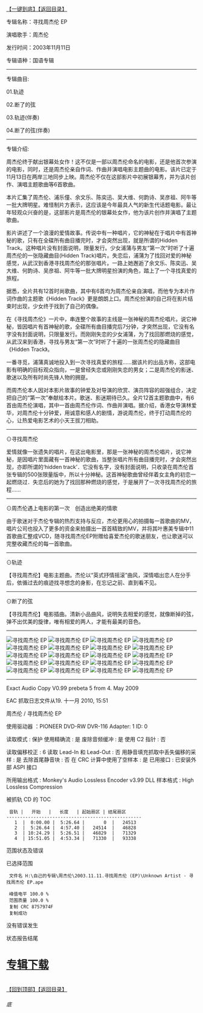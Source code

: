 [【一键到底】](#底)[【返回目录】](/README.md)

专辑名称：寻找周杰伦 EP

演唱歌手：周杰伦

发行时间：2003年11月11日

专辑语种：国语专辑

------------
专辑曲目: 

01.轨迹

02.断了的弦

03.轨迹(伴奏)

04.断了的弦(伴奏) 

------------
专辑介绍:

周杰伦终于献出银幕处女作！这不仅是一部以周杰伦命名的电影，还是他首次参演的电影，同时，还是周杰伦亲自作词、作曲并演唱电影主题曲的电影。该片已定于11月13日在两岸三地同步上映。周杰伦不仅在这部影片中初展银幕秀，并为该片创作、演唱主题歌曲等6首歌曲。

本片汇集了周杰伦、浦乐僮、余文乐、陈奕迅、吴大维、何韵诗、吴彦祖、阿牛等一批大牌明星。难怪制片方表示，这应该是今年最具人气的新生代话题电影。最让年轻观众兴奋的是，这部影片是周杰伦的银幕处女作，他为该片创作并演唱了主题歌曲。

影片讲述了一个浪漫的爱情故事。传说中有一种唱片，它的神秘在于唱片中有首神秘的歌，只有在全碟所有曲目播完时，才会突然出现，就是所谓的Hidden Track。这种唱片没有封面说明，限量发行。少女浦蒲与男友“第一次”时听了十遍周杰伦的一张隐藏曲目(Hidden Track)唱片。失恋后，浦蒲为了找回对爱的神秘感觉，从武汉到香港寻找周杰伦的那张唱片。一路上她邂逅了余文乐、陈奕迅、吴大维、何韵诗、吴彦祖、阿牛等一批大牌明星扮演的角色，踏上了一个寻找真爱的旅程。

据悉，全片共有12首时尚歌曲，其中有6首均为周杰伦亲自演唱，而他专为本片作词作曲的主题歌《Hidden Track》更是朗朗上口。周杰伦扮演的自己将在影片结束时出现，少女终于找到了自己的偶像。

在《寻找周杰伦》一片中，串连整个故事的主线是一张神秘的周杰伦唱片。说它神秘，皆因唱片有首神秘的歌，全碟所有曲目播完后7分钟，才突然出现，它没有名字没有封面说明，只限量发行。而刚刚失恋的少女浦蒲，为了找回那燃烧的感觉，从武汉来到香港，寻找与男友“第一次”时听了十遍的一张周杰伦的隐藏曲目《Hidden Track》。

一番寻觅，浦蒲真诚地投入到一次寻找真爱的旅程……据该片的出品方称，这部电影有明确的目标观众指向，一是曾经失恋或刚刚失恋的男女；二是周杰伦的影迷、歌迷以及所有时尚先锋人物的拥趸。

而周杰伦本人因对本影片故事的钟爱及对导演的欣赏、演员阵容的超强组合，决定把自己的“第一次”奉献给本片。歌迷、影迷期待已久。全片12首主题歌曲中，有6首由周杰伦演唱，其中一首由周杰伦作词、作曲并演唱。据介绍，香港女导演林爱华，对周杰伦十分钟爱，用诚意和感人的剧情，游说周杰伦，终于打动周杰伦的心，让热爱电影艺术的小天王拔刀相助。

------------
⊙寻找周杰伦

爱情就像一张遗失的唱片，在这出电影里，那是一张神秘的周杰伦唱片，说它神秘，是因唱片里面藏有一首神秘的歌曲，当整张唱片所有曲目播完时，才会突然出现，亦即所谓的‘hidden track’．它没有名字，没有封面说明，只收录在周杰伦首张专辑的500张限量版中，所以十分神秘。这首神秘歌曲曾经伴着女主角的初恋一起燃烧过．失恋后的她为了找回那种燃烧的感觉，于是展开了一次寻找周杰伦的旅程……

------------
⊙周杰伦遇上电影的第一次　创造出绝美的情歌

由于歌迷对于杰伦专辑的热烈支持与反应，杰伦更用心的拍摄每一首歌曲的MV，唱片公司也投入了更多的资金来拍摄出一首首精致的MV，并将其叶惠美专辑中11首歌曲汇整成VCD，随寻找周杰伦EP附赠给喜爱杰伦的歌迷朋友，也让歌迷可以完整收藏杰伦的每一首歌曲。

------------
⊙轨迹

【寻找周杰伦】电影主题曲。杰伦以“英式抒情摇滚”曲风，深情唱出恋人在分手后，依循过去的痕迹找寻想念的身影，在忘记之前、直到看不见。

------------
⊙断了的弦

【寻找周杰伦】电影插曲。清新小品曲风，说明失去相爱的感觉，就像断掉的弦，弹不出优美的旋律，唯有相爱的两人，才能有最美的音色。

------------
![寻找周杰伦 EP]( https://www.nsaimg.com/2020/04/18/dcf86b4c27e2a.jpg  "寻找周杰伦 EP的介绍")
![寻找周杰伦 EP]( https://www.nsaimg.com/2020/04/18/5cb0511cb6fb4.jpg  "寻找周杰伦 EP的介绍")
![寻找周杰伦 EP]( https://www.nsaimg.com/2020/04/18/fbd19b0abcc03.jpg  "寻找周杰伦 EP的介绍")
![寻找周杰伦 EP]( https://www.nsaimg.com/2020/04/18/180e6c9edc985.jpg  "寻找周杰伦 EP的介绍")
![寻找周杰伦 EP]( https://www.nsaimg.com/2020/04/18/8580abca1e71a.jpg  "寻找周杰伦 EP的介绍")
![寻找周杰伦 EP]( https://www.nsaimg.com/2020/04/18/53da9e97ee81f.jpg  "寻找周杰伦 EP的介绍")
![寻找周杰伦 EP]( https://www.nsaimg.com/2020/04/18/5e7e5440264e7.jpg  "寻找周杰伦 EP的介绍")
![寻找周杰伦 EP]( https://www.nsaimg.com/2020/04/18/2bbc56f9463d9.jpg  "寻找周杰伦 EP的介绍")
![寻找周杰伦 EP]( https://www.nsaimg.com/2020/04/18/8da063aa7f693.jpg  "寻找周杰伦 EP的介绍")
![寻找周杰伦 EP]( https://www.nsaimg.com/2020/04/18/3a648aa888c9f.jpg  "寻找周杰伦 EP的介绍")
![寻找周杰伦 EP]( https://www.nsaimg.com/2020/04/18/86e2a41bf7e95.jpg  "寻找周杰伦 EP的介绍")
![寻找周杰伦 EP]( https://www.nsaimg.com/2020/04/18/a24786655445a.jpg  "寻找周杰伦 EP的介绍")
![寻找周杰伦 EP]( https://www.nsaimg.com/2020/04/18/1b206a23c8c4b.jpg  "寻找周杰伦 EP的介绍")
![寻找周杰伦 EP]( https://www.nsaimg.com/2020/04/18/0a7de1ae9cef6.jpg  "寻找周杰伦 EP的介绍")
![寻找周杰伦 EP]( https://www.nsaimg.com/2020/04/18/a823a03d6a5a5.jpg  "寻找周杰伦 EP的介绍")
![寻找周杰伦 EP]( https://www.nsaimg.com/2020/04/18/c557bf6d75821.jpg  "寻找周杰伦 EP的介绍")
![寻找周杰伦 EP]( https://www.nsaimg.com/2020/04/18/d2cf76b4b1acf.jpg  "寻找周杰伦 EP的介绍")
![寻找周杰伦 EP]( https://www.nsaimg.com/2020/04/18/c473d9c0d9a24.jpg  "寻找周杰伦 EP的介绍")
![寻找周杰伦 EP]( https://www.nsaimg.com/2020/04/18/afe1e187e4ebf.jpg  "寻找周杰伦 EP的介绍")
![寻找周杰伦 EP]( https://www.nsaimg.com/2020/04/18/b1c438c5cb1c7.jpg  "寻找周杰伦 EP的介绍")

------------
Exact Audio Copy V0.99 prebeta 5 from 4. May 2009

EAC 抓取日志文件从19. 十一月 2010, 15:51

周杰伦 / 寻找周杰伦 EP

使用驱动器  ：PIONEER DVD-RW  DVR-116   Adapter: 1  ID: 0

读取模式     : 保护
使用精确流   : 是
废除音频缓冲 : 是
使用 C2 指针 : 否

读取偏移校正                   : 6
读取 Lead-In 和 Lead-Out       : 否
用静音填充抓取中丢失偏移的采样 : 是
去除首尾静音块                 : 否
在 CRC 计算中使用了空样本      : 是
已用接口                       : 已安装外部 ASPI 接口

所用输出格式 : Monkey's Audio Lossless Encoder v3.99 DLL
样本格式     : High Lossless Compression


被抓轨 CD 的 TOC

     音轨 |   开始   |   长度   | 起始扇区 | 结尾扇区 
    --------------------------------------------------
       1  |  0:00.00 |  5:26.64 |       0  |   24513  
       2  |  5:26.64 |  4:57.40 |   24514  |   46828  
       3  | 10:24.29 |  5:26.51 |   46829  |   71329  
       4  | 15:51.05 |  4:53.34 |   71330  |   93338  


范围状态及错误

已选择范围

     文件名 H:\自己的专辑\周杰伦\2003.11.11.寻找周杰伦 (EP)\Unknown Artist - 寻找周杰伦 EP.ape

     峰值电平 100.0 %
     范围质量 100.0 %
     复制 CRC 8757974F
     复制成功

没有错误发生

状态报告结尾

# [专辑下载]( https://474b.com/file/25713053-438121263)
<br>[【回到顶部】](#readme)[【返回目录】](/README.md)
###### 底

